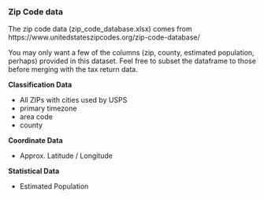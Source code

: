 ### Zip Code data

<p>The zip code data (zip_code_database.xlsx) comes from https://www.unitedstateszipcodes.org/zip-code-database/ </p>
<p>You may only want a few of the columns (zip, county, estimated population, perhaps) provided in this dataset. Feel free to subset the dataframe to those before merging with the tax return data.</p>

**Classification Data** </br> 		
  + All ZIPs with cities used by USPS
  + primary timezone
  + area code
  + county	 

**Coordinate Data** </br> 			
  + Approx. Latitude / Longitude

**Statistical Data**		
  + Estimated Population
